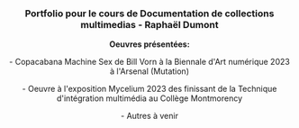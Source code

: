 ### <p align=center>Portfolio pour le cours de Documentation de collections multimedias - Raphaël Dumont
**<p align=center>Oeuvres présentées:**
<p align=center> - Copacabana Machine Sex de Bill Vorn à la Biennale d'Art numérique 2023 à l'Arsenal (Mutation)
<p align=center> - Oeuvre à l'exposition Mycelium 2023 des finissant de la Technique d'intégration multimédia au Collège Montmorency
<p align=center> - Autres à venir
